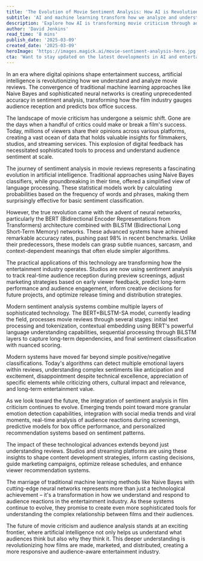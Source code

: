 ```yaml
---
title: 'The Evolution of Movie Sentiment Analysis: How AI is Revolutionizing Film Criticism'
subtitle: 'AI and machine learning transform how we analyze and understand movie reviews'
description: 'Explore how AI is transforming movie criticism through advanced sentiment analysis, combining traditional machine learning with neural networks to understand audience reactions with unprecedented accuracy. This technological evolution is reshaping how the film industry makes decisions and engages with viewers.'
author: 'David Jenkins'
read_time: '8 mins'
publish_date: '2025-03-09'
created_date: '2025-03-09'
heroImage: 'https://images.magick.ai/movie-sentiment-analysis-hero.jpg'
cta: 'Want to stay updated on the latest developments in AI and entertainment? Follow us on LinkedIn for exclusive insights into how technology is reshaping the film industry!'
---
```


In an era where digital opinions shape entertainment success, artificial intelligence is revolutionizing how we understand and analyze movie reviews. The convergence of traditional machine learning approaches like Naive Bayes and sophisticated neural networks is creating unprecedented accuracy in sentiment analysis, transforming how the film industry gauges audience reception and predicts box office success.

The landscape of movie criticism has undergone a seismic shift. Gone are the days when a handful of critics could make or break a film's success. Today, millions of viewers share their opinions across various platforms, creating a vast ocean of data that holds valuable insights for filmmakers, studios, and streaming services. This explosion of digital feedback has necessitated sophisticated tools to process and understand audience sentiment at scale.

The journey of sentiment analysis in movie reviews represents a fascinating evolution in artificial intelligence. Traditional approaches using Naive Bayes classifiers, while groundbreaking in their time, offered a simplified view of language processing. These statistical models work by calculating probabilities based on the frequency of words and phrases, making them surprisingly effective for basic sentiment classification.

However, the true revolution came with the advent of neural networks, particularly the BERT (Bidirectional Encoder Representations from Transformers) architecture combined with BiLSTM (Bidirectional Long Short-Term Memory) networks. These advanced systems have achieved remarkable accuracy rates, pushing past 98% in recent benchmarks. Unlike their predecessors, these models can grasp subtle nuances, sarcasm, and context-dependent meanings that often elude simpler algorithms.

The practical applications of this technology are transforming how the entertainment industry operates. Studios are now using sentiment analysis to track real-time audience reception during preview screenings, adjust marketing strategies based on early viewer feedback, predict long-term performance and audience engagement, inform creative decisions for future projects, and optimize release timing and distribution strategies.

Modern sentiment analysis systems combine multiple layers of sophisticated technology. The BERT+BiLSTM-SA model, currently leading the field, processes movie reviews through several stages: initial text processing and tokenization, contextual embedding using BERT's powerful language understanding capabilities, sequential processing through BiLSTM layers to capture long-term dependencies, and final sentiment classification with nuanced scoring.

Modern systems have moved far beyond simple positive/negative classifications. Today's algorithms can detect multiple emotional layers within reviews, understanding complex sentiments like anticipation and excitement, disappointment despite technical excellence, appreciation of specific elements while criticizing others, cultural impact and relevance, and long-term entertainment value.

As we look toward the future, the integration of sentiment analysis in film criticism continues to evolve. Emerging trends point toward more granular emotion detection capabilities, integration with social media trends and viral moments, real-time analysis of audience reactions during screenings, predictive models for box office performance, and personalized recommendation systems based on sentiment patterns.

The impact of these technological advances extends beyond just understanding reviews. Studios and streaming platforms are using these insights to shape content development strategies, inform casting decisions, guide marketing campaigns, optimize release schedules, and enhance viewer recommendation systems.

The marriage of traditional machine learning methods like Naive Bayes with cutting-edge neural networks represents more than just a technological achievement – it's a transformation in how we understand and respond to audience reactions in the entertainment industry. As these systems continue to evolve, they promise to create even more sophisticated tools for understanding the complex relationship between films and their audiences.

The future of movie criticism and audience analysis stands at an exciting frontier, where artificial intelligence not only helps us understand what audiences think but also why they think it. This deeper understanding is revolutionizing how films are made, marketed, and distributed, creating a more responsive and audience-aware entertainment industry.